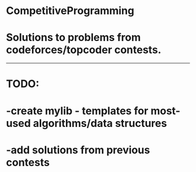 # CompetitiveProgramming
# Solutions to problems from codeforces/topcoder contests.
---------------------------------------------------------
# TODO:
# -create mylib - templates for most-used algorithms/data structures
# -add solutions from previous contests
